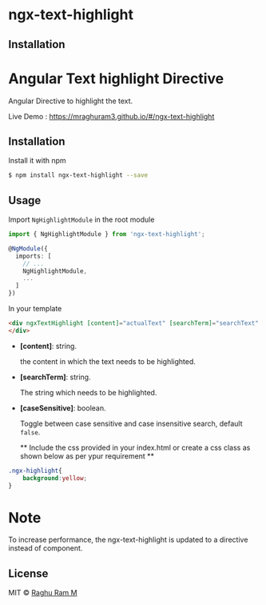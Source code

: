 # ngx-text-highlight

## Installation
Angular Text highlight Directive
====

Angular Directive to highlight the text.

Live Demo : https://mraghuram3.github.io/#/ngx-text-highlight


## Installation

Install it with npm

```bash
$ npm install ngx-text-highlight --save
```

## Usage

Import `NgHighlightModule` in the root module

```ts
import { NgHighlightModule } from 'ngx-text-highlight';

@NgModule({
  imports: [
    // ...
    NgHighlightModule,
    ...
  ]
})
```

In your template

```html
<div ngxTextHighlight [content]="actualText" [searchTerm]="searchText"  [caseSensitive]="true">
</div>
```

- **[content]**: string.

  the content in which the text needs to be highlighted.

- **[searchTerm]**: string.

  The string which needs to be highlighted.

- **[caseSensitive]**: boolean.

  Toggle between case sensitive and case insensitive search,  default `false`.

  ** Include the css provided in your index.html or create a css class as shown below as per ypur requirement **

```css
.ngx-highlight{
    background:yellow;
}

````
Note
===
To increase performance, the ngx-text-highlight is updated to a directive instead of
component.
## License

MIT © [Raghu Ram M](mailto:mraghuram3@gmail.com)